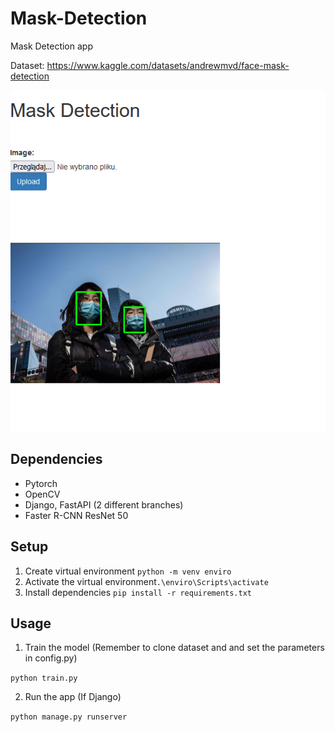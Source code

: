 # Mask-Detection

Mask Detection app

Dataset: https://www.kaggle.com/datasets/andrewmvd/face-mask-detection

![Example](https://github.com/Kropekkk/Mask-Detection/blob/main/media/example2.png)

## Dependencies
* Pytorch
* OpenCV
* Django, FastAPI (2 different branches)
* Faster R-CNN ResNet 50

## Setup

1. Create virtual environment ```python -m venv enviro```
2. Activate the virtual environment```.\enviro\Scripts\activate```
3. Install dependencies ```pip install -r requirements.txt```

## Usage

1. Train the model (Remember to clone dataset and and set the parameters in config.py)

```python train.py```

2. Run the app (If Django)

```python manage.py runserver```